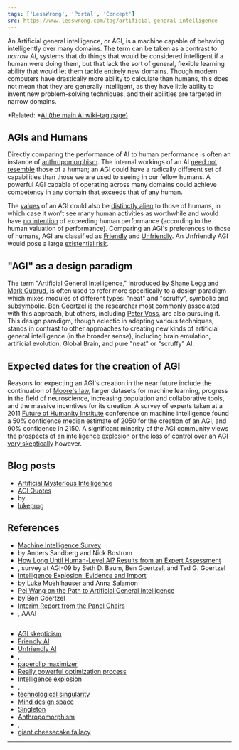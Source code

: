 ```yaml
---
tags: ['LessWrong', 'Portal', 'Concept']
src: https://www.lesswrong.com/tag/artificial-general-intelligence
---
```


An Artificial general intelligence, or AGI, is a machine capable of behaving intelligently over many domains. The term can be taken as a contrast to *narrow AI*, systems that do things that would be considered intelligent if a human were doing them, but that lack the sort of general, flexible learning ability that would let them tackle entirely new domains. Though modern computers have drastically more ability to calculate than humans, this does not mean that they are generally intelligent, as they have little ability to invent new problem-solving techniques, and their abilities are targeted in narrow domains.

*Related: *[AI (the main AI wiki-tag page)](https://www.lesswrong.com/tag/ai)

## AGIs and Humans
Directly comparing the performance of AI to human performance is often an instance of [anthropomorphism](https://www.lesswrong.com/tag/anthropomorphism). The internal workings of an AI [need not resemble](https://www.lesswrong.com/tag/mind-design-space) those of a human; an AGI could have a radically different set of capabilities than those we are used to seeing in our fellow humans. A powerful AGI capable of operating across many domains could achieve competency in any domain that exceeds that of any human.

The [values](https://www.lesswrong.com/tag/utility-functions) of an AGI could also be [distinctly alien](https://www.lesswrong.com/tag/alien-values) to those of humans, in which case it won't see many human activities as worthwhile and would have [no intention](https://www.lesswrong.com/tag/giant-cheesecake-fallacy) of exceeding human performance (according to the human valuation of performance). Comparing an AGI's preferences to those of humans, AGI are classified as [Friendly](https://www.lesswrong.com/tag/friendly-artificial-intelligence) and [Unfriendly](https://www.lesswrong.com/tag/unfriendly-artificial-intelligence). An Unfriendly AGI would pose a large [existential risk](https://www.lesswrong.com/tag/existential-risk).

## "AGI" as a design paradigm
The term "Artificial General Intelligence," [introduced by Shane Legg and Mark Gubrud](http://wp.goertzel.org/?p=173), is often used to refer more specifically to a design paradigm which mixes modules of different types: "neat" and "scruffy", symbolic and subsymbolic. [Ben Goertzel](https://www.lesswrong.com/tag/ben-goertzel) is the researcher most commonly associated with this approach, but others, including [Peter Voss](https://wiki.lesswrong.com/wiki/Peter_Voss), are also pursuing it. This design paradigm, though eclectic in adopting various techniques, stands in contrast to other approaches to creating new kinds of artificial general intelligence (in the broader sense), including brain emulation, artificial evolution, Global Brain, and pure "neat" or "scruffy" AI.

## Expected dates for the creation of AGI
Reasons for expecting an AGI's creation in the near future include the continuation of [Moore's law](https://wiki.lesswrong.com/wiki/Moore's_law), larger datasets for machine learning, progress in the field of neuroscience, increasing population and collaborative tools, and the massive incentives for its creation. A survey of experts taken at a 2011 [Future of Humanity Institute](https://www.lesswrong.com/tag/future-of-humanity-institute-fhi) conference on machine intelligence found a 50% confidence median estimate of 2050 for the creation of an AGI, and 90% confidence in 2150. A significant minority of the AGI community views the prospects of an [intelligence explosion](https://www.lesswrong.com/tag/intelligence-explosion) or the loss of control over an AGI [very skeptically](https://www.lesswrong.com/tag/agi-skepticism) however.

## Blog posts
- [Artificial Mysterious Intelligence](http://lesswrong.com/lw/wk/artificial_mysterious_intelligence/)
- [AGI Quotes](http://lesswrong.com/lw/8a9/agi_quotes/)
-  by 
- [lukeprog](http://lukeprog)

## References
- [Machine Intelligence Survey](http://www.fhi.ox.ac.uk/__data/assets/pdf_file/0015/21516/MI_survey.pdf)
-  by Anders Sandberg and Nick Bostrom
- [How Long Until Human-Level AI? Results from an Expert Assessment](http://sethbaum.com/ac/2011_AI-Experts.pdf)
- , survey at AGI-09 by Seth D. Baum, Ben Goertzel, and Ted G. Goertzel
- [Intelligence Explosion: Evidence and Import](http://commonsenseatheism.com/wp-content/uploads/2012/02/Muehlhauser-Salamon-Intelligence-Explosion-Evidence-and-Import.pdf)
-  by Luke Muehlhauser and Anna Salamon
- [Pei Wang on the Path to Artificial General Intelligence](http://hplusmagazine.com/2011/01/27/pei-wang-path-artificial-general-intelligence/)
-  by Ben Goertzel
- [Interim Report from the Panel Chairs](http://www.aaai.org/Organization/Panel/panel-note.pdf)
- , AAAI

## 
- [AGI skepticism](https://www.lesswrong.com/tag/agi-skepticism)
- [Friendly AI](https://wiki.lesswrong.com/wiki/Friendly_AI)
- [Unfriendly AI](https://wiki.lesswrong.com/wiki/Unfriendly_AI)
- , 
- [paperclip maximizer](https://www.lesswrong.com/tag/paperclip-maximizer)
- [Really powerful optimization process](https://www.lesswrong.com/tag/really-powerful-optimization-process)
- [Intelligence explosion](https://www.lesswrong.com/tag/intelligence-explosion)
- , 
- [technological singularity](https://wiki.lesswrong.com/wiki/technological_singularity)
- [Mind design space](https://www.lesswrong.com/tag/mind-design-space)
- [Singleton](https://www.lesswrong.com/tag/singleton)
- [Anthropomorphism](https://www.lesswrong.com/tag/anthropomorphism)
- , 
- [giant cheesecake fallacy](https://www.lesswrong.com/tag/giant-cheesecake-fallacy)



---


